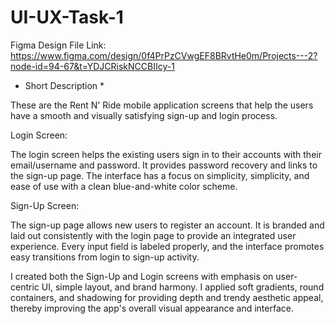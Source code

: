# UI-UX-Task-1

Figma Design File Link: https://www.figma.com/design/0f4PrPzCVwgEF8BRvtHe0m/Projects---2?node-id=94-67&t=YDJCRiskNCCBIIcy-1

* Short Description *

These are the Rent N' Ride mobile application screens that help the users have a smooth and visually satisfying sign-up and login process.

Login Screen:

The login screen helps the existing users sign in to their accounts with their email/username and password. It provides password recovery and links to the sign-up page. The interface has a focus on simplicity, simplicity, and ease of use with a clean blue-and-white color scheme.

Sign-Up Screen:

The sign-up page allows new users to register an account. It is branded and laid out consistently with the login page to provide an integrated user experience. Every input field is labeled properly, and the interface promotes easy transitions from login to sign-up activity.

I created both the Sign-Up and Login screens with emphasis on user-centric UI, simple layout, and brand harmony. I applied soft gradients, round containers, and shadowing for providing depth and trendy aesthetic appeal, thereby improving the app's overall visual appearance and interface.
